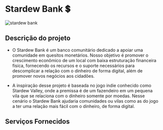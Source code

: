 # Stardew Bank 💲

![stardew bank](https://github.com/user-attachments/assets/2af18f77-9edf-4eb1-a666-e8b508cbac47)

## Descrição do projeto 


- O Stardew Bank é um banco comunitário dedicado a apoiar uma comunidade em quesitos monetários. Nosso objetivo é promover o crescimento econômico de um local com baixa estruturação financeira fisíca, fornecendo os recursos e o suporte necessários para descomplicar a relação com o dinheiro de forma digital, além de promover novos negócios aos cidadões.

- A inspiração desse projeto é baseada no jogo indie conhecido como Stardew Valley, onde a premissa é de um fazendeiro em um pequena vila que se relaciona com o dinheiro somente por moedas. Nesse cenário o Stardew Bank ajudaria comunidades ou vilas como as do jogo a ter uma relação mais fácil com o dinheiro, de forma digital.

## Serviços Fornecidos

